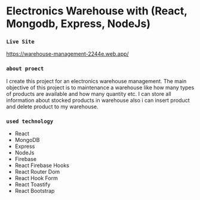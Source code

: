 # Electronics Warehouse with (React, Mongodb, Express, NodeJs)


### `Live Site`

https://warehouse-management-2244e.web.app/



### `about proect`

I create this project for an electronics warehouse management. The main objective of this project is to maintenance a warehouse like how many types of products are available and how many quantity etc. I can store all information about stocked products in warehouse also i can insert product and delete product to my warehouse.

### `used technology`

* React
* MongoDB
* Express
* NodeJs
* Firebase
* React Firebase Hooks
* React Router Dom
* React Hook Form
* React Toastify
* React Bootstrap

